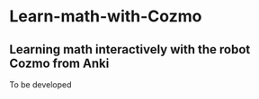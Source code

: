 # Learn-math-with-Cozmo
Learning math interactively with the robot Cozmo from Anki
-
To be developed
